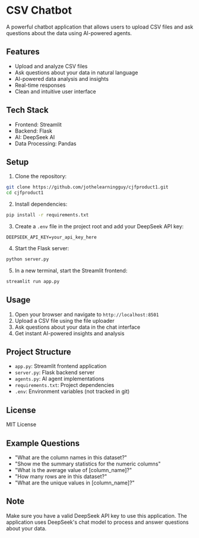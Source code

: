 # CSV Chatbot

A powerful chatbot application that allows users to upload CSV files and ask questions about the data using AI-powered agents.

## Features

- Upload and analyze CSV files
- Ask questions about your data in natural language
- AI-powered data analysis and insights
- Real-time responses
- Clean and intuitive user interface

## Tech Stack

- Frontend: Streamlit
- Backend: Flask
- AI: DeepSeek AI
- Data Processing: Pandas

## Setup

1. Clone the repository:
```bash
git clone https://github.com/jothelearningguy/cjfproduct1.git
cd cjfproduct1
```

2. Install dependencies:
```bash
pip install -r requirements.txt
```

3. Create a `.env` file in the project root and add your DeepSeek API key:
```
DEEPSEEK_API_KEY=your_api_key_here
```

4. Start the Flask server:
```bash
python server.py
```

5. In a new terminal, start the Streamlit frontend:
```bash
streamlit run app.py
```

## Usage

1. Open your browser and navigate to `http://localhost:8501`
2. Upload a CSV file using the file uploader
3. Ask questions about your data in the chat interface
4. Get instant AI-powered insights and analysis

## Project Structure

- `app.py`: Streamlit frontend application
- `server.py`: Flask backend server
- `agents.py`: AI agent implementations
- `requirements.txt`: Project dependencies
- `.env`: Environment variables (not tracked in git)

## License

MIT License

## Example Questions

- "What are the column names in this dataset?"
- "Show me the summary statistics for the numeric columns"
- "What is the average value of [column_name]?"
- "How many rows are in this dataset?"
- "What are the unique values in [column_name]?"

## Note

Make sure you have a valid DeepSeek API key to use this application. The application uses DeepSeek's chat model to process and answer questions about your data. 
